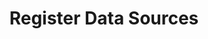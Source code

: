 ---
title: "Register Data Sources"
url: /data-hub/data-hub-catalog/register-data-sources/
weight: 10
---